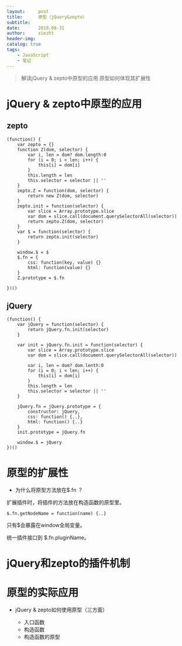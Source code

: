 ```yaml
---
layout:     post
title:      原型（jQuery&zepto）
subtitle:   
date:       2018-08-31
author:     xiezht
header-img: 
catalog: true
tags: 
    - JavaScript
    - 笔记
---
```


> 解读jQuery & zepto中原型的应用
> 原型如何体现其扩展性

# jQuery & zepto中原型的应用

## zepto

```
(function() {
    var zepto = {}
    function Z(dom, selector) {
        var i, len = dom? dom.length:0
        for (i = 0; i < len; i++) {
            this[i] = dom[i]
        }
        this.length = len
        this.selector = selector || ''
    }
    zepto.Z = function(dom, selector) {
        return new Z(dom, selector)
    }
    zepto.init = function(selector) {
        var slice = Array.prototype.slice
        var dom = slice.call(document.querySelectorAll(selector))
        return zepto.Z(dom, selector)
    }
    var $ = function(selector) {
        return zepto.init(selector)
    }
    
    window.$ = $
    $.fn = {
        css: function(key, value) {}
        html: function(value) {}
    }
    Z.prototype = $.fn

})()
```

## jQuery

```
(function() {
    var jQuery = function(selector) {
        return jQuery.fn.init(selector)
    }

    var init = jQuery.fn.init = function(selector) {
        var slice = Array.prototype.slice
        var dom = slice.call(document.querySelectorAll(selector))

        var i, len = dom? dom.lenth:0
        for (i = 0; i < len; i++) {
            this[i] = dom[i]
        }
        this.length = len
        this.selector = selector || ''
    }

    jQuery.fn = jQuery.prototype = {
        constructor: jQuery,
        css: function() {..},
        html: function() {..}
    }
    init.prototype = jQuery.fn

    window.$ = jQuery
})()
```

# 原型的扩展性

* 为什么将原型方法放在$.fn ？

扩展插件时，将插件的方法放在构造函数的原型里。

```
$.fn.getNodeName = function(name) {..}
```

只有$会暴露在window全局变量。

统一插件接口到 $.fn.pluginName。

# jQuery和zepto的插件机制

# 原型的实际应用

* jQuery & zepto如何使用原型（三方面）

    + 入口函数
    + 构造函数
    + 构造函数的原型



